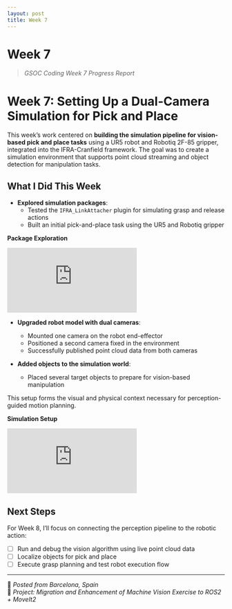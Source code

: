 ```yaml
---
layout: post
title: Week 7
---
```


# Week 7  
> *GSOC Coding Week 7 Progress Report*

# Week 7: Setting Up a Dual-Camera Simulation for Pick and Place

This week’s work centered on **building the simulation pipeline for vision-based pick and place tasks** using a UR5 robot and Robotiq 2F-85 gripper, integrated into the IFRA-Cranfield framework. The goal was to create a simulation environment that supports point cloud streaming and object detection for manipulation tasks.

## What I Did This Week

- **Explored simulation packages**:
  - Tested the `IFRA_LinkAttacher` plugin for simulating grasp and release actions
  - Built an initial pick-and-place task using the UR5 and Robotiq gripper

<strong>Package Exploration</strong><br>
<div class="video_container">
<iframe src="https://www.youtube.com/embed/DGz_4a_z19A" title="Package Exploration" frameborder="0" allow="accelerometer; autoplay; clipboard-write; encrypted-media; gyroscope; picture-in-picture" allowfullscreen class="video"></iframe>
</div>

- **Upgraded robot model with dual cameras**:
  - Mounted one camera on the robot end-effector
  - Positioned a second camera fixed in the environment
  - Successfully published point cloud data from both cameras

- **Added objects to the simulation world**:
  - Placed several target objects to prepare for vision-based manipulation

This setup forms the visual and physical context necessary for perception-guided motion planning.

<strong>Simulation Setup</strong><br>
<div class="video_container">
<iframe src="https://www.youtube.com/embed/8i9VcYK-veA" title="Pick and Place Simulation Setup" frameborder="0" allow="accelerometer; autoplay; clipboard-write; encrypted-media; gyroscope; picture-in-picture" allowfullscreen class="video"></iframe>
</div>

## Next Steps

For Week 8, I’ll focus on connecting the perception pipeline to the robotic action:

- [ ] Run and debug the vision algorithm using live point cloud data
- [ ] Localize objects for pick and place
- [ ] Execute grasp planning and test robot execution flow

---

📍 *Posted from Barcelona, Spain*  
🧠 *Project: Migration and Enhancement of Machine Vision Exercise to ROS2 + MoveIt2*  
